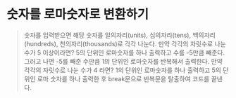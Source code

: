 # 숫자를 로마숫자로 변환하기
> 숫자를 입력받으면 해당 숫자를 
    일의자리(units), 
    십의자리(tens), 
    백의자리(hundreds), 
    천의자리(thousands)로 각각 나눈다.
> 만약 각각의 자릿수로 나눈 수가 5 이상이라면?
    5의 단위인 로마숫자를 하나 출력하고 
    수를 -5만큼 빼준다.
    그러고 나면 -5를 빼준 수만큼 1의 단위인 로마숫자를 반복해서 출력한다.
> 만약 각각의 자릿수로 나눈 수가 4 라면?
    1의 단위인 로마숫자를 하나 출력하고
    5의 단위인 로마 숫자를 하나 출력한 후
    break문으로 반복문을 탈출하여 코드를 끝낸다.